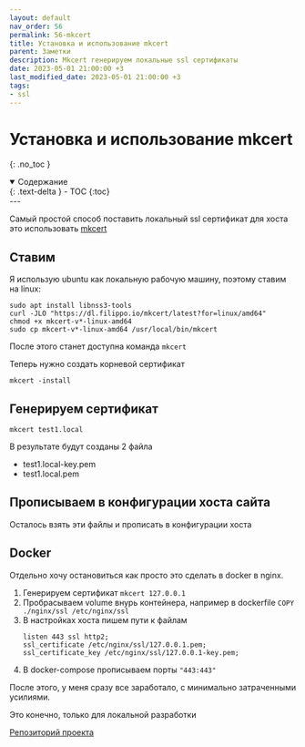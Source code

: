 ```yaml
---
layout: default
nav_order: 56
permalink: 56-mkcert
title: Установка и использование mkcert
parent: Заметки
description: Mkcert генерируем локальные ssl сертификаты
date: 2023-05-01 21:00:00 +3
last_modified_date: 2023-05-01 21:00:00 +3
tags:
- ssl
---
```


# Установка и использование mkcert

{: .no_toc }

<details open markdown="block">
  <summary>
    Содержание
  </summary>
  {: .text-delta }
- TOC
{:toc}
</details>
---

Самый простой способ поставить локальный ssl сертификат для хоста это использовать [mkcert](https://github.com/FiloSottile/mkcert)

## Ставим

Я использую ubuntu как локальную рабочую машину, поэтому ставим на linux:

```shell
sudo apt install libnss3-tools
curl -JLO "https://dl.filippo.io/mkcert/latest?for=linux/amd64"
chmod +x mkcert-v*-linux-amd64
sudo cp mkcert-v*-linux-amd64 /usr/local/bin/mkcert
```

После этого станет доступна команда `mkcert`

Теперь нужно создать корневой сертификат 

```shell
mkcert -install
```

## Генерируем сертификат

```shell
mkcert test1.local
```

В результате будут созданы 2 файла

- test1.local-key.pem  
- test1.local.pem

## Прописываем в конфигурации хоста сайта

Осталось взять эти файлы и прописать в конфигурации хоста

## Docker

Отдельно хочу остановиться как просто это сделать в docker в nginx.

1. Генерируем сертификат `mkcert 127.0.0.1`
2. Пробрасываем volume внурь контейнера, например в dockerfile `COPY ./nginx/ssl /etc/nginx/ssl`
3. В настройках хоста пишем пути к файлам
    ```nginx configuration
    listen 443 ssl http2;
    ssl_certificate /etc/nginx/ssl/127.0.0.1.pem;
    ssl_certificate_key /etc/nginx/ssl/127.0.0.1-key.pem;
    ```
4. В docker-compose прописываем порты `"443:443"`

После этого, у меня сразу все заработало, с минимально затраченными усилиями.

Это конечно, только для локальной разработки

[Репозиторий проекта](https://github.com/FiloSottile/mkcert)

